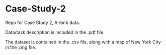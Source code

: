 # Case-Study-2
Repo for Case Study 2, Airbnb data.

Data/task description is included in the .pdf file.

The dataset is contained in the .csv file, along with a map of New York City in the .png file.
